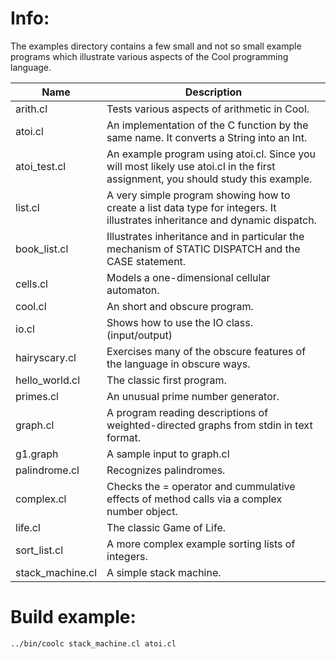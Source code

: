 # Info:
The examples directory contains a few small and not so small
example programs which illustrate various aspects of the Cool
programming language.

Name    | Description                                 |
--------|--------------------------------------------|
arith.cl|Tests various aspects of arithmetic in Cool.|
atoi.cl |An implementation of the C function by the same name. It converts a String into an Int.
atoi_test.cl|An example program using atoi.cl. Since you will most likely use atoi.cl in the first assignment, you should study this example.
list.cl|A very simple program showing how to create a list data type for integers. It illustrates inheritance and dynamic dispatch.
book_list.cl|Illustrates inheritance and in particular the mechanism of STATIC DISPATCH and the CASE statement.
cells.cl|Models a one-dimensional cellular automaton.
cool.cl|An short and obscure program.
io.cl|	Shows how to use the IO class. (input/output)
hairyscary.cl|Exercises many of the obscure features of the language in obscure ways.			
hello_world.cl| The classic first program.
primes.cl|An unusual prime number generator.
graph.cl|A program reading descriptions of weighted-directed graphs from stdin in text format.
g1.graph|A sample input to graph.cl
palindrome.cl|Recognizes palindromes.
complex.cl|Checks the = operator and cummulative effects of method calls via a complex number object.
life.cl|The classic Game of Life.
sort_list.cl|A more complex example sorting lists of integers.
stack_machine.cl|A simple stack machine.

# Build example:
<code>../bin/coolc stack_machine.cl atoi.cl</code>